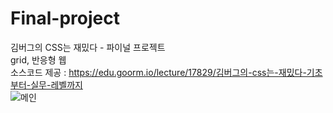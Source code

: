 # Final-project
김버그의 CSS는 재밌다 - 파이널 프로젝트<br/>
grid, 반응형 웹<br/>
소스코드 제공 : https://edu.goorm.io/lecture/17829/김버그의-css는-재밌다-기초부터-실무-레벨까지<br/>
![메인](https://user-images.githubusercontent.com/65945909/88507461-6d9c3380-d017-11ea-954e-93a2ad34550c.png)
